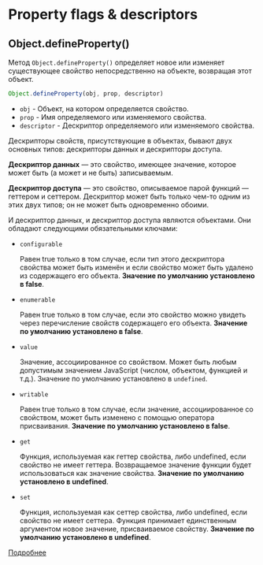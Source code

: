 # Property flags & descriptors

## Object.defineProperty()

Метод `Object.defineProperty()` определяет новое или изменяет существующее свойство непосредственно на объекте, возвращая этот объект.

```JavaScript
Object.defineProperty(obj, prop, descriptor)
```

- `obj` - Объект, на котором определяется свойство.
- `prop` - Имя определяемого или изменяемого свойства.
- `descriptor` - Дескриптор определяемого или изменяемого свойства.

Дескрипторы свойств, присутствующие в объектах, бывают двух основных типов: дескрипторы данных и дескрипторы доступа.

**Дескриптор данных** — это свойство, имеющее значение, которое может быть (а может и не быть) записываемым.

**Дескриптор доступа** — это свойство, описываемое парой функций — геттером и сеттером. Дескриптор может быть только чем-то одним из этих двух типов; он не может быть одновременно обоими.

И дескриптор данных, и дескриптор доступа являются объектами. Они обладают следующими обязательными ключами:

- `configurable`

  Равен true только в том случае, если тип этого дескриптора свойства может быть изменён и если свойство может быть удалено из содержащего его объекта. **Значение по умолчанию установлено в false**.

- `enumerable`

  Равен true только в том случае, если это свойство можно увидеть через перечисление свойств содержащего его объекта. **Значение по умолчанию установлено в false**.

- `value`

  Значение, ассоциированное со свойством. Может быть любым допустимым значением JavaScript (числом, объектом, функцией и т.д.). Значение по умолчанию установлено в `undefined`.

- `writable`

  Равен true только в том случае, если значение, ассоциированное со свойством, может быть изменено с помощью оператора присваивания. **Значение по умолчанию установлено в false**.

- `get`

  Функция, используемая как геттер свойства, либо undefined, если свойство не имеет геттера. Возвращаемое значение функции будет использоваться как значение свойства. **Значение по умолчанию установлено в undefined**.

- `set`

  Функция, используемая как сеттер свойства, либо undefined, если свойство не имеет сеттера. Функция принимает единственным аргументом новое значение, присваиваемое свойству. **Значение по умолчанию установлено в undefined**.

[Подробнее](https://developer.mozilla.org/ru/docs/Web/JavaScript/Reference/Global_Objects/Object/defineProperty)

